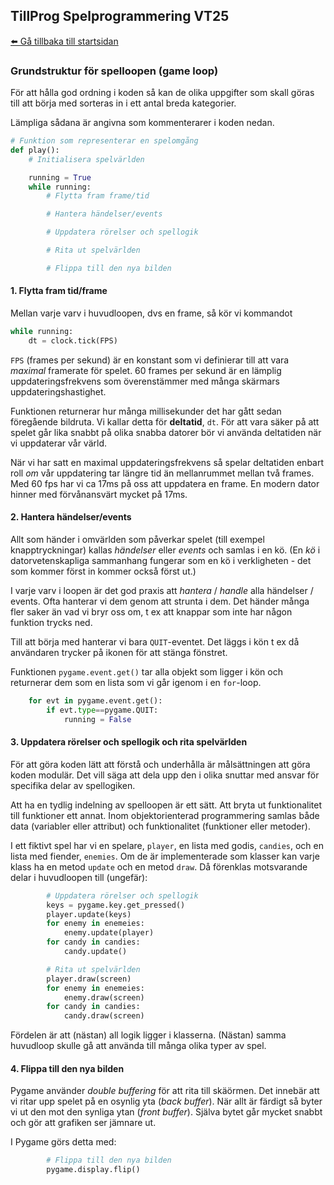 ## TillProg Spelprogrammering VT25
[⬅️ Gå tillbaka till startsidan](../../README.md)

### Grundstruktur för spelloopen (game loop)

För att hålla god ordning i koden så kan de olika uppgifter som skall göras till att börja med sorteras in i ett antal breda kategorier.

Lämpliga sådana är angivna som kommenterarer i koden nedan.

```python
# Funktion som representerar en spelomgång
def play():
    # Initialisera spelvärlden

    running = True
    while running:
        # Flytta fram frame/tid

        # Hantera händelser/events

        # Uppdatera rörelser och spellogik

        # Rita ut spelvärlden

        # Flippa till den nya bilden
```

#### 1. Flytta fram tid/frame

Mellan varje varv i huvudloopen, dvs en frame, så kör vi kommandot

```python
while running:
    dt = clock.tick(FPS)
```

`FPS` (frames per sekund) är en konstant som vi definierar till att vara *maximal* framerate för spelet. 60 frames per sekund är en lämplig uppdateringsfrekvens som överenstämmer med många skärmars uppdateringshastighet.

Funktionen returnerar hur många millisekunder det har gått sedan föregående bildruta. Vi kallar detta för **deltatid**, ```dt```. För att vara säker på att spelet går lika snabbt på olika snabba datorer bör vi använda deltatiden när vi uppdaterar vår värld.

När vi har satt en maximal uppdateringsfrekvens så spelar deltatiden enbart roll *om* vår uppdatering tar längre tid än mellanrummet mellan två frames. Med 60 fps har vi ca 17ms på oss att uppdatera en frame. En modern dator hinner med förvånansvärt mycket på 17ms.

#### 2. Hantera händelser/events

Allt som händer i omvärlden som påverkar spelet (till exempel knapptryckningar) kallas *händelser* eller *events* och samlas i en kö. (En *kö* i datorvetenskapliga sammanhang fungerar som en kö i verkligheten - det som kommer först in kommer också först ut.)

I varje varv i loopen är det god praxis att *hantera* / *handle* alla händelser / events. Ofta hanterar vi dem genom att strunta i dem. Det händer många fler saker än vad vi bryr oss om, t ex att knappar som inte har någon funktion trycks ned.

Till att börja med hanterar vi bara ```QUIT```-eventet. Det läggs i kön t ex då användaren trycker på ikonen för att stänga fönstret.

Funktionen ```pygame.event.get()``` tar alla objekt som ligger i kön och returnerar dem som en lista som vi går igenom i en ```for```-loop.

```python
    for evt in pygame.event.get():
        if evt.type==pygame.QUIT:
            running = False
```

#### 3. Uppdatera rörelser och spellogik och rita spelvärlden

För att göra koden lätt att förstå och underhålla är målsättningen att göra koden modulär. Det vill säga att dela upp den i olika snuttar med ansvar för specifika delar av spellogiken.

Att ha en tydlig indelning av spelloopen är ett sätt. Att bryta ut funktionalitet till funktioner ett annat. Inom objektorienterad programmering samlas både data (variabler eller attribut) och funktionalitet (funktioner eller metoder). 

I ett fiktivt spel har vi en spelare, `player`, en lista med godis, `candies`, och en lista med fiender, `enemies`. Om de är implementerade som klasser kan varje klass ha en metod `update` och en metod `draw`. Då förenklas motsvarande delar i huvudloopen till (ungefär):

```python
        # Uppdatera rörelser och spellogik
        keys = pygame.key.get_pressed()
        player.update(keys)
        for enemy in enemeies:
            enemy.update(player)
        for candy in candies:
            candy.update()

        # Rita ut spelvärlden
        player.draw(screen)
        for enemy in enemeies:
            enemy.draw(screen)
        for candy in candies:
            candy.draw(screen)
```

Fördelen är att (nästan) all logik ligger i klasserna. (Nästan) samma huvudloop skulle gå att använda till många olika typer av spel.

#### 4. Flippa till den nya bilden

Pygame använder *double buffering* för att rita till skäörmen. Det innebär att vi ritar upp spelet på en osynlig yta (*back buffer*). När allt är färdigt så byter vi ut den mot den synliga ytan (*front buffer*). Själva bytet går mycket snabbt och gör att grafiken ser jämnare ut.

I Pygame görs detta med:

```python
        # Flippa till den nya bilden
        pygame.display.flip()
```